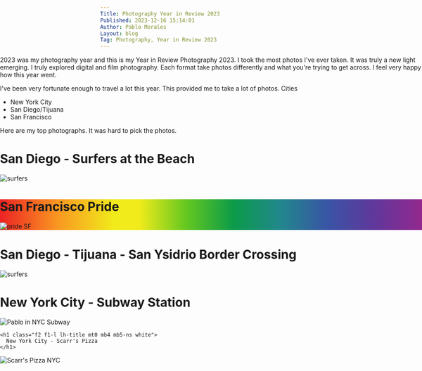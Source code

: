 ```yaml
---
Title: Photography Year in Review 2023
Published: 2023-12-16 15:14:01
Author: Pablo Morales
Layout: blog
Tag: Photography, Year in Review 2023
---
```





<div class="scrollmenu full-width">
<div class="f3 center measure pt3 near-black" markdown="1">
2023 was my photography year and this is my Year in Review Photography 2023. I took the most photos I've ever taken. It was truly a new light emerging. I truly explored digital and film photography. Each format take photos differently and what you're trying to get across. I feel very happy how this year went.

I've been very fortunate enough to travel a lot this year. This provided me to take a lot of photos.
Cities
* New York City
* San Diego/Tijuana
* San Francisco	


Here are my top photographs. It was hard to pick the photos.	
</div>
<div class="cf pa3 pa4-m pa5-l mw9 bg-black light-yellow">
  <div class="fr w-100 w-80-l">
    <h1 class="f2 f1-l lh-title mt0 mb4 mb5-ns light-yellow">
      San Diego -  Surfers at the Beach
    </h1>
  </div>
  <div class="f6 lh-copy fl w-75-m mw-100 mb4">
     <img src="https://photos.lifeofpablo.com/san-diego/beach+surfers.png" class="db" alt="surfers"/>

  </div>

</div>

<div class="cf pa3 pa4-m pa5-l mw9 product-card dark-blue" style="background: linear-gradient(to right, rgb(237, 34, 36), rgb(243, 91, 34), rgb(249, 150, 33), rgb(245, 193, 30), rgb(241, 235, 27) 27%, rgb(241, 235, 27), rgb(241, 235, 27) 33%, rgb(99, 199, 32), rgb(12, 155, 73), rgb(33, 135, 141), rgb(57, 84, 165), rgb(97, 55, 155), rgb(147, 40, 142))">
  <div class="fr w-100 w-80-l">
    <h1 class="f2 f1-l lh-title mt0 mb4 mb5-ns near ">
      San Francisco Pride
    </h1>
  </div>
  <div class="f6 lh-copy fl w-100 mb4">
   
  </div>
  <img src="https://photos.lifeofpablo.com/san-francisco/sf-pride-2023/web-sized/16.jpg" class="db" alt="pride SF"/>

</div>


<div class="cf pa3 pa4-m pa5-l mw9  bg-light-yellow dark pink">
  <div class="fr w-100 w-80-l">
    <h1 class="f2 f1-l lh-title mt0 mb4 mb5-ns purple">
     San Diego - Tijuana - San Ysidrio Border Crossing
    </h1>
  </div>
  <div class="f6 lh-copy fl w-75-m mw-100 mb4">
     <img src="https://photos.lifeofpablo.com/tijuana/border.jpeg" class="db" alt="surfers"/>
<div class="f3 center measure pt3">

</div>


</div>

</div>
<div class="cf pa3 pa4-m pa5-l mw9 bg-near-black navy product-card">
  <div class="fr w-100 w-80-l">
    <h1 class="f2 f1-l lh-title mt0 mb4 mb5-ns near-white">
      New York City - Subway Station
    </h1>
  </div>
  <div class="f6 lh-copy fl w-100 mb4">
   
  </div>
  <img src="https://photos.lifeofpablo.com/nyc-2023/91140007.JPG" class="db" alt="Pablo in NYC Subway"/>

</div>
<div class="cf pa3 pa4-m pa5-l mw9 bg-red red" product-card">
  <div class="fr w-100 w-80-l">

    <h1 class="f2 f1-l lh-title mt0 mb4 mb5-ns white">
      New York City - Scarr's Pizza
    </h1>
  </div>
  <div class="f6 lh-copy fl w-100 mb4">
   
  </div>
  <img src="https://photos.lifeofpablo.com/nyc-2023/91140012.JPG" class="db" alt="Scarr's Pizza NYC"/>

</div>

</div>

<style>

.full-width {
	left: 50%;
	margin-left: -50vw;
	margin-right: -50vw;
	max-width: 100vw;
	position: relative;
	right: 50%;
	width: 100vw;
}

</style>